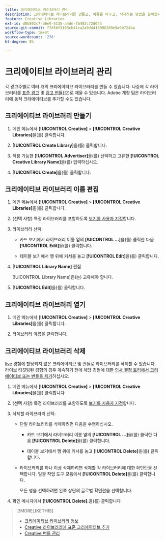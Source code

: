 ```yaml
---
title: 크리에이티브 라이브러리 관리
description: 크리에이티브 라이브러리를 만들고, 이름을 바꾸고, 삭제하는 방법을 알아봅니다.
feature: Creative Libraries
exl-id: d8b802c7-a6e9-4135-a4de-fb482c72d044
source-git-commit: f7d5bf3193cb41ca2a0d4415998209e5a9b724ba
workflow-type: tm+mt
source-wordcount: '276'
ht-degree: 0%

---
```


# 크리에이티브 라이브러리 관리

각 광고주별로 여러 개의 크리에이티브 라이브러리를 만들 수 있습니다. 나중에 각 라이브러리를 [표준 광고](creative-add-standard.md)<!-- , dynamic creatives, --> 및 [광고 번들](bundle-manage.md)(으)로 채울 수 있습니다. Adobe 계정 팀은 라이브러리에 동적 크리에이티브를 추가할 수도 있습니다.

## 크리에이티브 라이브러리 만들기

1. 메인 메뉴에서 **[!UICONTROL Creative]** > **[!UICONTROL Creative Libraries]**&#x200B;을(를) 클릭합니다.

1. **[!UICONTROL Create Library]**&#x200B;을(를) 클릭합니다.

1. 적용 가능한 **[!UICONTROL Advertiser]**&#x200B;을(를) 선택하고 고유한 **[!UICONTROL Creative Library Name]**&#x200B;을(를) 입력하십시오.

1. **[!UICONTROL Create]**&#x200B;을(를) 클릭합니다.

## 크리에이티브 라이브러리 이름 편집

1. 메인 메뉴에서 **[!UICONTROL Creative]** > **[!UICONTROL Creative Libraries]**&#x200B;을(를) 클릭합니다.

1. (선택 사항) 특정 라이브러리를 포함하도록 [보기를 사용자 지정](/help/creative/introduction/customize-data-views.md)합니다.

1. 라이브러리 선택:

   * 카드 보기에서 라이브러리 이름 옆의 **[!UICONTROL ...]**&#x200B;을(를) 클릭한 다음 **[!UICONTROL Edit]**&#x200B;을(를) 클릭합니다.

   * 테이블 보기에서 행 위에 커서를 놓고 **[!UICONTROL Edit]**&#x200B;을(를) 클릭합니다.

1. **[!UICONTROL Library Name]** 편집

   [!UICONTROL Library Name]은(는) 고유해야 합니다.

1. **[!UICONTROL Edit]**&#x200B;을(를) 클릭합니다.

## 크리에이티브 라이브러리 열기

1. 메인 메뉴에서 **[!UICONTROL Creative]** > **[!UICONTROL Creative Libraries]**&#x200B;을(를) 클릭합니다.

1. 라이브러리 이름을 클릭합니다.

## 크리에이티브 라이브러리 삭제

[live](/help/creative/experiences/experience-about.md#experience-statuses-experience-statuses) 경험에 할당되지 않은 크리에이티브 및 번들로 라이브러리를 삭제할 수 있습니다. 라이브 타깃팅된 경험의 경우 계속하기 전에 해당 경험에 대한 [의사 결정 트리에서 크리에이티브 또는 번들을 제거](/help/creative/experiences/experience-target-node-delete.md)하십시오.<!-- Not an option as of 3/4: > For an untargeted live experience, [remove any assigned creatives from the associated ad tag](/help/creative/experiences/experience-tag-assign-creatives.md) before you continue. -->

1. 메인 메뉴에서 **[!UICONTROL Creative]** > **[!UICONTROL Creative Libraries]**&#x200B;을(를) 클릭합니다.

1. (선택 사항) 특정 라이브러리를 포함하도록 [보기를 사용자 지정](/help/creative/introduction/customize-data-views.md)합니다.

1. 삭제할 라이브러리 선택:

   * 단일 라이브러리를 삭제하려면 다음을 수행하십시오.

      * 카드 보기에서 라이브러리 이름 옆의 **[!UICONTROL ...]**&#x200B;을(를) 클릭한 다음 **[!UICONTROL Delete]**&#x200B;을(를) 클릭합니다.

      * 테이블 보기에서 행 위에 커서를 놓고 **[!UICONTROL Delete]**&#x200B;을(를) 클릭합니다.

   * 라이브러리를 하나 이상 삭제하려면 삭제할 각 라이브러리에 대한 확인란을 선택합니다. 일괄 작업 도구 모음에서 **[!UICONTROL Delete]**&#x200B;을(를) 클릭합니다.

     모든 행을 선택하려면 왼쪽 상단의 글로벌 확인란을 선택합니다.

1. 확인 메시지에서 **[!UICONTROL Delete].**&#x200B;을(를) 클릭합니다

>[!MORELIKETHIS]
>
>* [크리에이티브 라이브러리 정보](/help/creative/creative-libraries/creative-libraries-about.md)
>* [Creative 라이브러리에 표준 크리에이티브 추가](creative-add-standard.md)
>* [Creative 번들 관리](bundle-manage.md)

